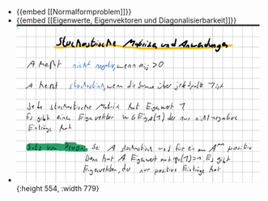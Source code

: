 - {{embed [[Normalformproblem]]}}
- {{embed [[Eigenwerte, Eigenvektoren und Diagonalisierbarkeit]]}}
- ![image.png](../assets/image_1732124571755_0.png){:height 554, :width 779}